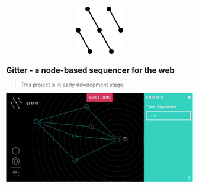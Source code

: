 <p align="center">
  <img src="docs/logo.png" />
</p>

## Gitter - a node-based sequencer for the web

> This project is in early development stage.

![Screenshot](docs/screencast.gif)
